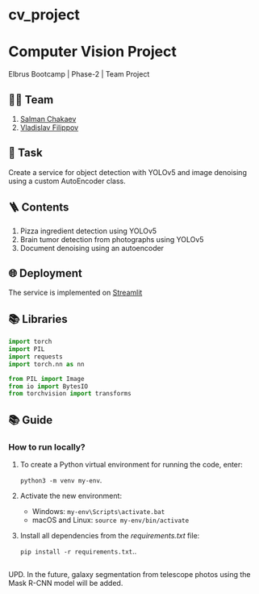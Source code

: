 # cv_project

# Computer Vision Project
Elbrus Bootcamp | Phase-2 | Team Project

## 🦸‍♂️ Team
1. [Salman Chakaev](https://github.com/veidlink)
2. [Vladislav Filippov](https://github.com/Vlad1slawoo)

## 🎯 Task
Create a service for object detection with YOLOv5 and image denoising using a custom AutoEncoder class.

## 🪜 Contents

1. Pizza ingredient detection using YOLOv5
2. Brain tumor detection from photographs using YOLOv5
3. Document denoising using an autoencoder

## 🌐 Deployment
The service is implemented on [Streamlit](https://tumorencofood.streamlit.app/Pizza_Ingridients)

## 📚 Libraries 

```python
import torch
import PIL
import requests
import torch.nn as nn

from PIL import Image
from io import BytesIO
from torchvision import transforms
```

## 📚 Guide 
### How to run locally?

1. To create a Python virtual environment for running the code, enter:

    ``python3 -m venv my-env``.

2. Activate the new environment:

    * Windows: ```my-env\Scripts\activate.bat```
    * macOS and Linux: ```source my-env/bin/activate```

3. Install all dependencies from the *requirements.txt* file:

    ``pip install -r requirements.txt``..

##
UPD. In the future, galaxy segmentation from telescope photos using the Mask R-CNN model will be added.
